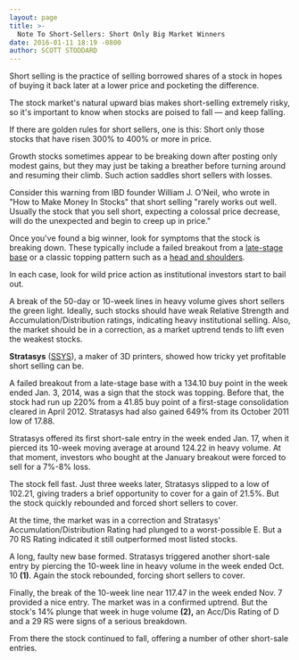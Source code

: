 ```yaml
---
layout: page
title: >-
  Note To Short-Sellers: Short Only Big Market Winners
date: 2016-01-11 18:19 -0800
author: SCOTT STODDARD
---
```





Short selling is the practice of selling borrowed shares of a stock in hopes of buying it back later at a lower price and pocketing the difference.


The stock market's natural upward bias makes short-selling extremely risky, so it's important to know when stocks are poised to fall — and keep falling.


If there are golden rules for short sellers, one is this: Short only those stocks that have risen 300% to 400% or more in price.


Growth stocks sometimes appear to be breaking down after posting only modest gains, but they may just be taking a breather before turning around and resuming their climb. Such action saddles short sellers with losses.


Consider this warning from IBD founder William J. O'Neil, who wrote in "How to Make Money In Stocks" that short selling "rarely works out well. Usually the stock that you sell short, expecting a colossal price decrease, will do the unexpected and begin to creep up in price."


Once you've found a big winner, look for symptoms that the stock is breaking down. These typically include a failed breakout from a [late-stage base](http://education.investors.com/investors-corner/788166-how-to-sell-stocks-short.htm) or a classic topping pattern such as a [head and shoulders](http://news.investors.com/investing-the-short-side/052915-754890-how-to-sell-stocks-short.htm).


In each case, look for wild price action as institutional investors start to bail out.


A break of the 50-day or 10-week lines in heavy volume gives short sellers the green light. Ideally, such stocks should have weak Relative Strength and Accumulation/Distribution ratings, indicating heavy institutional selling. Also, the market should be in a correction, as a market uptrend tends to lift even the weakest stocks.


**Stratasys** ([SSYS](https://research.investors.com/quote.aspx?symbol=SSYS)), a maker of 3D printers, showed how tricky yet profitable short selling can be.


A failed breakout from a late-stage base with a 134.10 buy point in the week ended Jan. 3, 2014, was a sign that the stock was topping. Before that, the stock had run up 220% from a 41.85 buy point of a first-stage consolidation cleared in April 2012. Stratasys had also gained 649% from its October 2011 low of 17.88.


Stratasys offered its first short-sale entry in the week ended Jan. 17, when it pierced its 10-week moving average at around 124.22 in heavy volume. At that moment, investors who bought at the January breakout were forced to sell for a 7%-8% loss.


The stock fell fast. Just three weeks later, Stratasys slipped to a low of 102.21, giving traders a brief opportunity to cover for a gain of 21.5%. But the stock quickly rebounded and forced short sellers to cover.


At the time, the market was in a correction and Stratasys' Accumulation/Distribution Rating had plunged to a worst-possible E. But a 70 RS Rating indicated it still outperformed most listed stocks.


A long, faulty new base formed. Stratasys triggered another short-sale entry by piercing the 10-week line in heavy volume in the week ended Oct. 10 **(1)**. Again the stock rebounded, forcing short sellers to cover.


Finally, the break of the 10-week line near 117.47 in the week ended Nov. 7 provided a nice entry. The market was in a confirmed uptrend. But the stock's 14% plunge that week in huge volume **(2),** an Acc/Dis Rating of D and a 29 RS were signs of a serious breakdown.


From there the stock continued to fall, offering a number of other short-sale entries.




